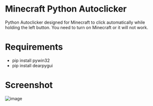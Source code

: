 # Minecraft Python Autoclicker
Python Autoclicker designed for Minecraft to click automatically while holding the left button. You need to turn on Minecraft or it will not work.
# Requirements
- pip install pywin32
- pip install dearpygui
# Screenshot
![image](https://user-images.githubusercontent.com/79797065/162840959-bb1880c1-d384-4d66-b541-583d602246fe.png)

